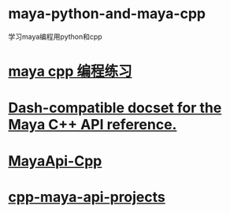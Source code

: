 # maya-python-and-maya-cpp
学习maya编程用python和cpp
# <a href="https://github.com/Jap3dWorks/maya_cpp">maya cpp 编程练习</a>
# <a href="https://github.com/sonictk/maya_cpp_reference_docset">Dash-compatible docset for the Maya C++ API reference.</a>
# <a href="https://github.com/SakuraiSatoru/MayaApi-Cpp">MayaApi-Cpp</a>
# <a href="https://github.com/arturoalcibia/cpp-maya-api-projects">cpp-maya-api-projects</a>
